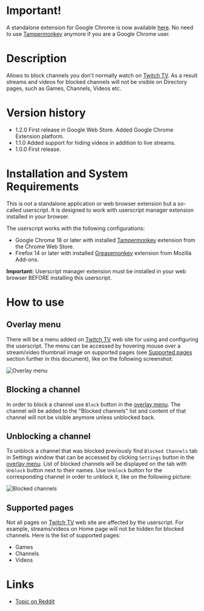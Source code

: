 # Important!
A standalone extension for Google Chrome is now available [here](). No need to use [Tampermonkey](https://chrome.google.com/webstore/detail/tampermonkey/dhdgffkkebhmkfjojejmpbldmpobfkfo?hl=en) anymore if you are a Google Chrome user.

# Description
Allows to block channels you don't normally watch on [Twitch TV](http://www.twitch.tv/). As a result streams and videos for blocked channels will not be visible on Directory pages, such as Games, Channels, Videos etc.

# Version history
- 1.2.0 First release in Google Web Store. Added Google Chrome Extension platform.
- 1.1.0 Added support for hiding videos in addition to live streams.
- 1.0.0 First release.

# Installation and System Requirements
This is not a standalone application or web browser extension but a so-called userscript. It is designed to work with userscript manager extension installed in your browser.

The userscript works with the following configurations:
- Google Chrome 18 or later with installed [Tampermonkey](https://chrome.google.com/webstore/detail/tampermonkey/dhdgffkkebhmkfjojejmpbldmpobfkfo?hl=en) extension from the Chrome Web Store.
- Firefox 14 or later with installed [Greasemonkey](https://addons.mozilla.org/en-US/firefox/addon/greasemonkey) extension from Mozilla Add-ons.

**Important:** Userscript manager extension must be installed in your web browser BEFORE installing this userscript.

# How to use
## Overlay menu
There will be a menu added on [Twitch TV](http://www.twitch.tv/) web site for using and configuring the userscript. The menu can be accessed by hovering mouse over a stream/video thumbnail image on supported pages (see [Supported pages](#supported-pages) section further in this document), like on the following screenshot:

![Overlay menu](https://cdn.rawgit.com/LinogeFly/Scripts/84e501d61872f562bdcfad2fee5bebd53344c6cc/hideUnwantedStreamsOnTwitch/images/screenshot1_tuckfrump.png)

## Blocking a channel
In order to block a channel use `Block` button in the [overlay menu](#overlay-menu). The channel will be added to the "Blocked channels" list and content of that channel will not be visible anymore unless unblocked back.

## Unblocking a channel
To unblock a channel that was blocked previously find `Blocked Channels` tab in Settings window that can be accessed by clicking `Settings` button in the [overlay menu](#overlay-menu). List of blocked channels will be displayed on the tab with `Unblock` button next to their names. Use `Unblock` button for the corresponding channel in order to unblock it, like on the following picture:

![Blocked channels](https://cdn.rawgit.com/LinogeFly/Scripts/master/hideUnwantedStreamsOnTwitch/images/screenshot1_blockedChannels.png)

## Supported pages
Not all pages on [Twitch TV](http://www.twitch.tv/) web site are affected by the userscript. For example, streams/videos on Home page will not be hidden for blocked channels. Here is the list of supported pages:
- Games
- Channels
- Videos

# Links
- [Topic on Reddit](http://www.reddit.com/r/Twitch/comments/2segt6/hiding_unwanted_streams_on_twitch/)
